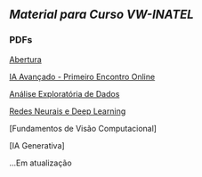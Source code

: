 ## *Material para Curso VW-INATEL*

### PDFs
[Abertura](https://github.com/rlrocha90/CursoVW/blob/8825ebca7f04d1d5c87d316af739831fc4623454/PDFs/00%20-%20Abertura.pdf)  

[IA Avançado - Primeiro Encontro Online](https://github.com/rlrocha90/CursoVW/blob/5d1ccaad040fbcaf36a15d759db9c86af6b67401/PDFs/00%20-%20IA%20Avan%C3%A7ado%20-%20Introdu%C3%A7%C3%A3o.pdf)  

[Análise Exploratória de Dados](https://github.com/rlrocha90/CursoVW/blob/5d1ccaad040fbcaf36a15d759db9c86af6b67401/PDFs/01%20-%20An%C3%A1lise%20Explorat%C3%B3ria%20de%20Dados.pdf)  

[Redes Neurais e Deep Learning](https://github.com/rlrocha90/CursoVW/blob/6b30809a460b21ba261463d5e9370b77c462d4af/PDFs/02%20-%20Redes%20Neurais%20e%20Deep%20Learning.pdf)

[Fundamentos de Visão Computacional]  

[IA Generativa]  

...Em atualização
